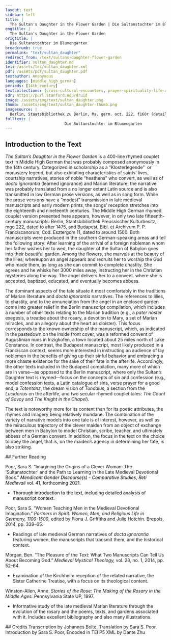 ```yaml
---
layout: text
sidebar: left
title: |
  The Sultan's Daughter in the Flower Garden | Die Sultanstochter im Blumengarten
engtitle: |
  The Sultan's Daughter in the Flower Garden
origtitle: |
  Die Sultanstochter im Blumengarten
breadcrumb: true
permalink: "text/sultan_daughter"
redirect_from: /text/sultans-daughter-flower-garden
identifier: sultan_daughter.md
tei: /assets/tei/sultan_daughter.xml
pdf: /assets/pdf/sultan_daughter.pdf
textauthor: Anonymous
languages: [middle_high_german]
periods: [14th_century]
textcollections: [cross-cultural-encounters, prayer-spirituality-life-after-death]
sdr: https://purl.stanford.edu/druid 
image: /assets/img/text/sultan_daughter.png
thumb: /assets/img/text/sultan_daughter-thumb.png
imagesource: |
  Berlin, Staatsbibliothek zu Berlin, Ms. germ. oct. 222, f160r (detail). [Public Domain]
fulltext: |
                          Die Sultanstochter im Blumengarten                         The Sultan's Daughter in the Flower Garden                                                                       In der statt zuo Babilon                     In the city of Babylon                     da sass ain herre rich vnd schún,                     lived a wealthy and handsome lord                     der selb was gar ain erlich man                     who was a very honorable man,                     vnd gewaltig — —Bolte suggests that the line is incomplete and offers “als ain soldan” as a completion. The Budapest manuscript for this line is: “gewaltig vnd säldenreich” (powerful and fortunate).                     as well as powerful.                      der hett ain dochter, die was kluog,                     This lord had a daughter who was clever,                     zúchtig was siú genuog,                     and also very well-mannered.                     onmavssen schún vnd tugentrich,                     Immeasurably beautiful and rich in virtue,                     in allen landen was ir nit gelich.                     there was no one like her in the whole world.                     in sinen hof ain bömgart was,                     In the lord’s courtyard, there was a garden                     da sprungent bluoman vnd öch gras,                     where flowers grew as well as grass.                     der was wonneclich vnd schún,                      It was delightful and beautiful —                      die fogel sungent süss gedoen,                     The birds sang sweet melodies, while                     vil rosen dar in sprungent,                     many roses were sprouting and                     [vil gilgen us dem grase drungent,]As with this verse, text appearing inside square brackets hereafter indicates an addition or emendation by the editor, Johannes Bolte, that is not present in the Berlin manuscript.                     [many lilies pressed up through the grass].                     der bavm bluot was rovt vnd wiss,                     The blossoms of the plants were red and white;                     es was ain irdesch paradiss.                      it was an earthly paradise.                     dú iunkfrovw dáglich dar in gieng,                     The maiden went there daily.                     ir gebett siú allweg anfieng,                     She always began her prayers there,                     mit guoter andavcht sú das lass,                     and read them with devotion,                     als sú das gelert was.                     just as she had been taught.                     da warent gilgen vnd rosen vil                     There were many lilies and roses                     vnd ander bluoman [als man wil].                     and other flowers [as is said].                     diu junkfrow schûn vnd zart                     The beautiful and tender maiden                     ainem hochen herren sú gemáchelt ward,                     was betrothed to a noble lord                      der kam mit ainem her dar schuon,                     Who was coming there with a great army.                     des ward im trurun benomen:                     His sadness was being taken away,                     er wund, er sólt frólich hochzit havn,                     for he thought he was going to have a happy marriage;                     es mocht im nit also ergavn.                     but in the end, this wasn’t possible for him.                     vil schún in ir vatter empfieng,                     Her father received him very well.                     haimlich sú zuo dem vatter gieng,                     Unbeknownst to him (the suitor)Insertions in parentheses are my clarifications., she went to her father                     flisseclich sú in batt,                     and eagerly asked him                     dz er ir erlopti ain haimlich statt,                     for permission to go to a hidden place                     da sú ir bett avn allen spot                     where she could say her prayers                     spráchin irem herren got.                     to her lord God without reproach.                     er sprach: vil liebunn tochter min,                     He said, my dearest daughter,                     es sol dir erlovpt sin.                     yes, you may.                     des selben mavls diu iunkfrovwe rain                     At once this pure maiden                     gieng in den garten aber allain,                     went into the garden again, alone —                      siú wolt niement mit ir lavn;                     she did not want to have anyone with her;                     schún rosen sach siú bi ir stavn,                     Standing near her she saw beautiful roses,                     si fand da ainen gilgen stok,                     and among them she found a great lily stalk                     dar vz gewachsen ain michel zog,                     out of which grew                     vil gilgen schún die warent her,                     many beautiful lilies — they were glorious.                     dar an kam ir gedank vil ser,                     Her thoughts then turned in earnest to the fact                     das niemand anderst wárin got,                     that, if she could, she wanted to do the bidding                     kúnd si, si wolt tuon sin gebott.                     of no other than the true God.                     sú gedavcht: ach got, wie schún der ist,                     She thought: “Ah God, how beautiful is he                     der des gewalt havt vnd den list,                     who has the power and intelligence                     das es das schópfen kan!                     to be able to create this!                     ach got, sách ich den selben man,                      Ah, God, if I saw this man,                     ich welt in anbetten fúr got                     I would pray to him as to a God                     vnd welt ovch gern behalten sin gebott,                     and would also gladly follow his commands,                     ich welt im uff die trúwe min                     I would truly                      úmmer vndertánig sin.                     always want to be subject to him.”                     dz fúgt er wol in kurczer frist:                     God brought this to pass a short time later:                     nun merkent, wem got genádig ist,                     now, please take note: to whomever God is merciful,                     wem gnavd von im geschechen sol,                     and on whomever he bestows his grace,                     dz kan er bald fúgen wol.                     He can certainly make this happen quickly.                     dz merk ich bi dem wunder wol,                     This is definitely what I take from the miracle                     wie es der selbun magt ergieng.                     that happened to this maiden.                     es was ir desmavls vmb kainen spott,                     Her words were not in jest:                      ir gefiel recht wol der gilgen got,                     she really did like the God of the lilies.                     ir kam von himel ain liechter schin,                     A bright radiance then came down to her from heaven —                      got der wolt ir genádig sin:                     it was God who wished to bestow grace upon her —                     ain schúner engel kam do dar.                     and a beautiful angel appeared.                     do siú des engels ward gewar,                     When she became aware of the angel,                     von siner schúni si erschrak,                     she shrank back in fear from his beauty                     dz siú vf der erde lag;                     falling to the earth;                     do gefiel er ir ie bas,                     but then he pleased her more and more,                     das was sinemBolte misreads the manuscript here as “siú”, but what he read as a u is clearly an n, which would make the diacritic an abbreviation for, in this case, em. This reading is confirmed by the other manuscript witness (which was unknown to Bolte), which for this line reads: “Das auch seinem recht was vnd ist” (emphasis added). recht wissent daz                     which he found well and good, since he knew                      das guot gaist liebent sich.                     that good spirits love one another                     die boesen [aber] laident sich.                     while evil ones hate each other.                     der engel nam si bi der hand                     The angel took her by the hand                     — — — — — — — — — A series of em-dashes indicates a line that is missing.                     — — — — — — — — —In the Budapest manuscript, line 74: “ir was gen ym gemant” (she was driven towards him)?                     do siú den erst ansach,                     When she first looked at him directly,                     vil zúchteklich si zuo im sprach:                     She spoke to him very courteously:                     eya, vil lieber herren min,                     “Ah, my very dear lord,                     tuo mir uff siner gnavden schin                     reveal (explain?) the light of His grace to me                     vnd hab mir es nit fúr ainen spott:                     and don’t make fun of me:                     sag mir, bist du der hailig got?                     Tell me, are you the holy God?                     wan so wil ich dir dienen wol,                     For if so, I wish verily to serve you,                     darnavch stavt mins hertzen begierd.                     My heart’s desire is set on this.”                     er sprach: nain, ich bin sin knecht.                     He said: “No, I am his servant.                     junkfrow kluog, gesich mich recht                     Clever maiden, behold me truly                     vnd merk, wie ain tropf múg gesin                     and observe how (small) a drop (of water) is in comparison                      gen dem mer vnd gen den Rin,                     to the sea and to the Rhine.                     noch klainer ist die schúni min                     Even smaller is my radiance                      gen dem liebsten edeln herren min.                     in comparison to my dearest noble lord.                     ob du im geren dienen wilt                     If you really want to serve Him                     vnd dich sines dienstes nit beuilt,                     and you do not commend yourself to his service,                     dz ravt ich dir vff die trúwen min,                     Then I counsel you truly                     des soltu mir gefölgig sin.                     To do as I say.”                     des engels schúni ducht si gröss,                     She thought the angel’s glow was glorious,                     wie lútzel si der red verdross.                     how little she was burdenedAlso possible, “bored.” by his speech!                     si sprach: vil lieber herre min,                     She said: “my very dear lord                     ich wil dir gern gefölgig sin;                     I will gladly do as you say:                     wist ich nun, wz im wär gezám.                     if only I knew what would be suitable for Him,                     oder was dienstes er von mir nám,                     or what service He would accept from me!                     des welt ich úmer haben ruom                     For this (service) I would wish always to have renown forever                     vnd welt es willenclichen tuon.                     and would do it willingly.”                     er sprach: so solt du kúnsch sin.                     He said: “Then you must be chaste.”                     si sprach: ach sússer herre min,                     She said: “Ah, my sweet lord,                     ich fúrcht, es si versummet gar,                     I fear, it is too late,                     man wil hinacht [min] nemen war                     There is someone who intends to take me right after this;“War nemen” in this context also means to know physically, as in have sex with.                     er ist ietz hie vff minen schaden,                     he is here now, to my detriment.                     ich welt, ich wár im entladen.                     I wish, I were released from him.”“Ich welt, ich wár im entladen…” literally, I wish I was unloaded from him, as in property (the verb is used both in connection with unloading a horse, and also the unloading of one’s emotions such as sorrow and guilt).                     er sprach: ich gib dir noch wol rät,                     He said: “I will tell you what to do                     ob es an dinem willen stät;                     if that is your will;                     glob mir, ich hilff dir uss [der] novt!                     Believe me, I will help you out of this fix!”                     ir baid hend sy im dar bott:                     She offered him both her hands:                     ich wil dir úmmer gehorsam sin                     “I will be obedient to you forever                     úmer [unz] vff das ende min.                     and ever until my death.”                     er graiff ir linden an ir hand,                     He took her gently by the hand,                     vff zoch er si ze hand,                     and whisked her off immediately,                     er fuort si in ainer clainer wil                     moving her in a short span of time                     me denn trútusent mil.                     more than three thousand miles away.                     es ducht si gar ain kurtzer weg,                     Yet it seemed to her a very short journey,                     si kam weder vff brugg noch vff steg.                     for she tread on neither bridge nor path.                     vil zart vnd súss was sin ler.                     Very tender and sweet was the teaching                     die er si lert vff dem ker,                     that he taught her on the way.                     in ain closter er si bravcht.                     He brought her to a cloister.                     dz hett ir gemachel nit gedavcht.                     This would not have occurred to her betrothed!                     er wolt ir mit fróden niemen“niemen” is clearly a variant spelling of “nemen” here. war,                     He truly wanted to have the joy of knowing her,See above, note 5.                     sin fród was im gezukt gar,                     but his joy was wrenched away from him.                     irem vatter er do wider seit,                      To her father he then said                     dz er in betrogen hett,                     that he had betrayed him                     an tavberBolte misreads the initial letter as c and in his edition where he has “cáber [?].” The manuscript clearly shows a t in “taber” (here with a dipthongized vowel, “tavber”) means “fortress/castle” (fol. 163r). fuor er von dannan.                     and then he left the castle and departed from that place.                     ir vatter was ain trurig man                     Her father was a sad man                     vnd tett im des von herczen novt.                     and this matter gave him great pain.                      er wust, das si nun lang wer tovt,                     Yet only when he realized that she was probably long dead,                     erst huob sich sin novt.                     did he really begin to grieve.                     Disen haiden súllen wir trurun lavn                     We should let this heathen mourn                     vnd wider zuo der iunkfröwun gan.                     and return (our attention) to the maiden.                     nun hórent aber gern dz:                     Now listen to this!                     der engel, der fieng an                     The angel, he began                     vnd seit ir vil súss,                     to tell her very sweetly                     wie got die kúnschen magt grúst,                     how God greets chaste maidens,                     vnd wie vil gnavden diú kúnschait havt,                     And how much grace is in the chastity                     der si mit rainenBolte’s “ramen”  has been corrected to “rainen” after consulting the manuscript (fol 163b). herczen treit.                     that they bear in a pure heart.                     er sprach: Kúnschait ist min schwester,                     He said: “Chastity is my sister                      — — — — — —                     — — — — — — —                     vnd der engel dre in dem himelrich sint,                     and also (the sister) of the angels who are in heaven,                     siú ist der gilgen gottes kind,                     and she is the child of the God of the lilies.                     Kúnsch ist des obrosten gemachel,                     Chastity is the most supreme spouse,                     Liebin ist vil sterker denn stachel.                     love is stronger than a stinger.”                     er seit ir sússikait noch gar vil,                     He told her many more sweet things,                     wie hoch got die kúnschait setzen wil:                     like how high God wishes to elevate Chastity:                     got nimpt si vornan an den tantz,                     God chooses her before all others in the dance;                     kúnschait ist aller tugent ain krantz.                     Chastity is a crown of all the virtues.                     von got vnd von Maria zart                     Of God and of tender Maria                     kunt er, wie diú sin muoter ward                     he informed her: how she became His mother                     vnd in enpfieng vn ovch gebar,                     and conceived and also bore Him;                     ir leben vnd ir liden gar,                     of her life and all her suffering, and                     wie got an dem crútz erstarb,                     how God died on the cross                     da mit er ´vns vil gnavd erwarb;                     so that He could attain grace for us.                     von got vnd aller himel schar                     He told her of God and                      seit er ir, von ordnung gar                     of the entire heavenly throng and of the whole order of things;                     er was ir ain wiser vor.                     He was a wise mentor to her.                     er fuort si in zu dem tor                     He took her to the tower                      des fröwen closters in der nacht,                     of a convent during the night.                     daz tett er als mit gottes macht                     He did this with God’s might                     durch gantz wand mit beschlossener túr:                     through thick walls and locked door:                     ain vil grovss wunder ich spúr.                     In this I detect a very great miracle!                     vil lins er si da nider liess,                     He lowered her down gently                     fuor den altavr er sie do sitzen hiess,                     in front of the altar and then bid her sit down.                     an di guoten statt                     He bade her to sit still                     still (sy) sitzent er si battr,                     in this good spot                     bis das die frowen kámen                     until the ladies came                     vnd disiú már vernáment.                     and heard her tale.                     sie tett alles das, das er sie hiess.                     She did everything he asked.                     ainen liehten schin er vmb si liess,                     He [then] surrounded her in a bright light,                     ainen brieff gab er ir do in die hand,                     and in her hand, he put a letter                     dar an menig schún geschrift was                     that contained much beautiful writing —                     dz edel wunder avne wank,                     this noble miracle tale in its entirety;                     ir baider red kurcz vnd lang                     what each of them said, the angel and the good maiden,                      dez engels vnd der iunkfrovwun guot,                     whether brief or lengthy;                     vnd was sie hett in irem muot,                     what she had in her mind;                     vnd wer si vor was vnd wie si kam dar,                     and who she was before and how she came there.                     dz was schún geschriben an                     All that was beautifully written down                     mit rotem gold, vnd wer es las,                     in red gold letters, and whoever read it                     der sach, daz si ain haidin was                     saw that she was a heathen                     vnd den tovff noch nie empfieng.                     and had not yet been baptized.                     der engel si vor dem altar lie;                     The angel left her in front of the altar.                     dise red, die er mit ir tett,                     She found the teaching that he had given her                     ducht si minneclich vnd súss.                     lovely and sweet.                     der engel si vil geren sach,                     She gladly gazed at the angel.                     vil zartlich vnd schuon si zuo im sprach:                     Very tenderly and beautifully she said to him:                     ach lieber herr vnd engel min,                     “Ah, my dear lord and angel,                     lavss mich dir enpholchen sin;                     Allow me to be received by you,                     ich havn mich dir ergeben gar,                     I have given myself to you completely,                     nim min in minen nöten war!                     Take me in my moment of need!The verb is again “warnemen” and her address here to the angel echoes the language of marriage/sex that she rejected with the earthly lord. No doubt, this serves as evidence for the reader that she is still a heathen, a novice in Christian behavior, and that she still has a lot to learn.                     din red ist zuker súss,                     Your words are as sweet as sugar,                     minen herren du mir grúss;                     Greet my lord for me;                     mit dienst bin ich im berait,                     I am ready to serve Him,                     mit willeklicher arbait.                     With willing toil.                     wan vatter vnd muoter vnd magen min,                     For your sake I am leaving                      die lassen ich durch den willen din,                     my father, mother, and kin                      grossen richtum lavss ich faren.                     and I am letting go of great wealth.                     sag im, er sóll mich wol bewaren!                     Tell Him to protect me well!                     vnd [grúss] ovch mir die maget súss,                     And also greet the sweet virgin [Mary] from me,                     von der du mir vil havst geseit,                     about whom you have told me so much,                     die die kúnschait des ersten anfieng;                     and who was the first to be chaste;                     sag ir, durch ir kind sitz ich hie                     Tell her, I have sat down and am sitting here                      vnd si allain gesessen,                     because of her child and her alone,                     si sol min nit vergessen;                     and that she should not forget me.                     dz zimpt iren gnavden wol,                     That would befit her great compassion well,                     wan ich nit waiss, wav ich sol.                     for otherwise, I do not know where I should (turn).”                     vil zartlich schied er do von ir,                     Then he very tenderly took his leave.                     er sprach: wiss, iunkrow, got ist mit dir.                     He said: “Know this, maiden, God is with you.”                     Nun wist si nit, wa siú sass,                     Now, she did not know where she was,                     diú sprach des landes ir unbekant wz.                     nor was the language of the land familiar to her.                      diú áptissinn des closters da                     The abbess of the cloister                     diu kam gegangen iesa                     came along just then                     navch ir aller gewonhait                     which was her regular habit —                      sú was táglich des ersten berait,                     She was always the first to be ready                     da man got dienen solt,                     when it was time to sing the office.                     in dem kor si wolt.                     (And so) she headed to the choir.                     do siu aller erst tratt hin in,                     At the moment she stepped into the choir,                     si sach die maget vnd den schin;                     She saw the maiden surrounded by light;                     vil bald kert siú sich wider uss,                     She turned around quickly and went back out.                     siu liuff bald in das schlavfhuss,                     She sped to the dormitory                     diu frowan siu bald wakt                     Where she immediately woke the ladies, though calmly                     vil schuon, dz si si nit erschrakti.                     So that they wouldn’t be alarmed.                     do siu si all ze samen bravcht,                     When she had brought them all together,                     siu seit in, was si sach vnd bedavcht;                     She told them what she saw and thought;                     siu sprach: ich wil hiut veriechen,                     She said: “I want to tell you today,                     ich havn Mariun selb gesechen,                     That I have seen Mary herself,                     diu wil úns hiut erun;                     She wants to honor us today;                     zuo der sond wir keren                     We should return to her                     vnd sóllent si enphavchen.                     And should welcome her.”                     siu begund vor an hin gavchen,                     She rushed ahead of them,                     nach ir was gavch in allen,                     and all of them rushed after her                     si hettent sich navch erfallen.                     so fast that they almost fell down.                     si savchent die iunkfrovwen sin                     They saw the maiden                      vil herlich sitzen in iren schin.                     Sitting nobly in the light.                     si vielent fúr si an ir knie,                     They fell to their knees before her,                     Salue regina sungent si,                     [and] sang the Salve Regina,                     dz betút: gotwilkomen kúnginn,                     which means: “God welcome you, Queen.                     von vns solt du gegrússet sin.                     May you receive our greeting!”                     hie von ich nit me sagen wil.                     About that I have nothing more to say.                     der eren was ir doch ze vil,                     This honor was of course too much for her (the maiden).                     súss sungent ir múnd rot,                     Their red mouths sang sweetly                     den brief siu der áptissinen bot.                     as she offered the letter to the abbess                     vil bald siu den úber las                     who read through it quickly                     vnd las, wie es ergangen was.                     and saw how things had gone.                     diss wunders wavrent sie alle frow,                     They were all happy about this miracle                     dz si got geeret hett also                     that God had thus honored them                     fúr allú klóster in dem land,                     above all other cloisters in the land                     den er sóllich botschaft litzel sant;                     to which He had sent no such message;                     vil fród an iren hertzen lag,                     Their hearts were filled with great joy                     si erbietten des tags.                     (while) they waited for the day to dawn.                     ir aller sprách was ir vnkund,                     Their language was entirely unknown to her,                     vil schier funden si den fund,                     and so the sisters very quickly realized                      dz si hain santent in die statt                     that they should send a messenger into the city,                     ainen botten, der den bischof batt,                     who would ask the bishop                     das er kám zuo in dar                     to come to them                     vnd des wunders námi war.                     and see the miracle.                     vil pfaffent er do zuo im nam,                     The Bishop gathered many clerics around him                     mit fróden er do zuo in kam,                     and then gladly went to them.                     den brief er do úber lass,                     He then read through the letter                     er sach, das si ain haidin was                     and saw that she was a heathen                     vnd das diss alles got wolt,                     and that God wished                     das man si da tóffen solt.                     her to be baptized.                     do er den brief hett vss gelesen,                     When he had read the letter to the end,                     er wolt do selb ir tott wesen                     He himself wanted to be her Godfather                     vnd töft si selb mit siner hand                     and he baptized her with his own hand                     vff der fart. diú äptissin si tovd fand                     while he was there. The abbess                      an allen sachen,                     found her deadThe Berlin manuscript has “tõd” here, which could be a mis-writing of “totte” or “tottin” (meaning patroness or Godmother). See footnote 11 for the reading of the Budapest manuscript.                     als man ain gaistlich mensch                      in (to?) all things,                     sol machen.                     as a spiritual person should be.It's possible some lines are missing here. The Budapest manuscript has the following for this passage, which is also somewhat difficult to interpret: “Er pesneid si do in weis gewand/ Das pracht man dar mit list/ Sy stuend czu der selben frist/ vnd auch auf der selben vart/ die aptissin do ir got ward/ Do sy nun was christin worden/ Do gaben sy ir den orden.” (Then he dressed her in white clothing -- that was cleverly done -- She stood at the same time and at the same time, the abbess then became her Godmother. When she had become a Christian, the abbess gave (taught) her the rule.)                     do si was crastan worden,                     When she had become a Christian,                     do gab siu ir den orden                     she (the abbess) then gave her the rule                     vnd die pfrúnd zem kloster.                     and her dowry to the cloister.                     da man schloft sy in gewand,                     Then they dressed her in a robe                     daz wz graw — — — —Bolte assumes missing text here, as well as an additional missing line (not included in the line count).                     That was gray. — — —                     si wavrent all des wunders frow,                     They were all happy about the miracle                     Te deum laudamus sungent si do,                     and then they sang Te deum laudamus,                     die priester alt vnd iung                     all the priests, old and young                     vnd di gantz samnung,                     and the whole assembly.                     diss lob si sungent avne spott                     They sang this earnestly                     der rosen vnd der gilgen got.                     to the God of roses and lilies.                     dar navch hiess man si leren,                     After that they had her taught –                     ir hail dz wolt sich meren;                     her holiness wanted to grow!                     siu gelernet in kurtzer frist,                     She learned in a short time                     dz siu kund aller hand list                     that she had all kinds of ability                     singen, lesen vnd schriben,                     In singing, reading, and writing,                      — — — — — —                     — — — — — — —                      ir tugent was mengualt vnd grovss,                     Her virtue was manifold and great:                     allú wisshait ir zuo floss.                     all wisdom flowed to her.                     diu áptissin dar navch starb,                     Soon thereafter, the abbess died.                     ir lútzel navch ir ampt warb,                     Few of the sisters applied for her office,                     wan si ducht allgemain,                     For it seemed to them all                     wie disiu iunkfrow rain                     that this pure maiden                     vnder in diu best wár úber all;                     was the best of all among them.                     dar zuo gäben si die wal,                     For this reason, they voted                     dz si diu áptissin sólt sin,                     that she should be the abbess                     diu da vor was ein ha[i]                     who had previously been a heathen.                     niement hie voll sagen kan,                     No one here can really say                     wes glúks dz kloster do gewan                     how much good fortune the convent won                     an eren vnd an guot,                     in honor and in goodness because of this.                     dz geschuof diu wolgemuot;                      This created an atmosphere of good will and well-being.                     mit wishiat kund siu des klosters pflegen,                     She was able to manage the cloister with wisdom,                     got der het ir sinen segen                     for God had sent her his blessing                     vnd alles hail zuo gesent.                     and everything holy.                     wie schön si das wolt, si lert                      As beautifully as she wanted, she taught                     si all tugend nacht vnd tag,                     them all the virtues night and day;                     wie lútzel si dar an erlag.                     How little she lay down on the job!                     von kúnschait lert si zuo aller zit,                     She taught of chastity at all times:                     siu lert, was genavd dar an lit;                     She taught about the grace that is inherent in it;                     von der kúnschait besunder                     and of chastity in particular,                     seit siu menig wunder,                     she told many miracle stories,                     wan dz was ir vil wol kunt                     for these were made known to her                     worden von des engels mund.                     by the angel’s mouth.                     ir ler was guot vnd rain,                     Her teaching was good and pure                     noch sússer denne der huonig sain,                     even sweeter than honey.                     siu lert si allen, das si sturben,                     She taught them all, so that when she died                     dz si gottes huld erwurben.                     She would attain God’s favor.                     siu was áptissin drissig iar,                     She was abbess for thirty years,                     siu dienot got avn alle swavr.                     serving God without any difficulty.                     der engel dar navch zuo ir kam,                     At the end of this time, the angel who had                     der si dórt vss dem garten nam,                     taken her out of the garden came to her                     er sprach: iunkfrow, diu zit ist hie,                     and said: “Maiden, the time has come,                     du havst misstretten nie,                     You have never had a misstep,                     du havst behalten min gebott;                     and have followed my orders;                     der rosen vnd der gilgen got                     The God of roses and lilies                     havt mich gesant zuo dir,                     has sent me to you —                      her navch dir stavt mins hertzen begir.                     my heart’s desire is longing for you.                     du solt dich cristanlich bewaren,                     See that you keep Christian rule                     so wil ich bald navch dir faren                     and I will come for you soon,                     von hút an dem dritten tag,                     three days from today.                     da von merk eben, was ich dir sag.                     Mark you well what I tell you now:                     so erzaig wir dir, das ich dir verhiess,                     in this way we will fulfill the promise I made you                     do du den haiden faren liest.                     When you left the heathen.”                     dú iunkfrow ward der red frow,                     This speech made the maiden happy,                     sinem sússen rat folget siu do,                     and so she followed his sweet counsel                     die frowan hiess si kommen dar.                     and called the ladies to her.                     do kament si vnd nament war,                     When they came and heard                     was siu in seit an der stund,                     what she said at that moment,                     in ward ain laidiges már kunt.                     a sad tale was made known to them.                     siu gab in do iren getrúwen ravt,                     She gave them her true counsel,                     si hiess si baidú frú vnd spavt                     she bid them love God diligently                     got flisseclichen minnen                     both morning and night                     mit hertzen vnd sinnen                     with heart and mind,                     vnd mit fliss all tugent havn,                     and keenly uphold all the virtues,                     so mócht es in och wol ergavn.                     so that it would go well for them.                     ir aller iavmer der was grovss,                     Their shared grief was so great                     das wasser inen vss den ovgen floss                     that tears flowed out of their eyes,                     sie wundent all ir hend;                     and they wounded all of their hands (from wringing).                     hie nam ir gewalt ain end,                     Thus ended her rule (as abbess):                     des dritten tags do lag si tovd,                     On the third day she lay dead,                     also schied sy von aller novt.                     and she departed from all sorrow.                     des selben tags kam der engel                      On the same day, the angel came                     vnd nam ir sel zartlich mit im                     and gently took her soul with him                     und fuort si in das himelrich                     and led her to heaven                     zuo andren mágten minneclich,                      to the other loving maidens.                     da ward er all ir fród gantz,                     In this way, he became the fulfillment of all their joy:                     er fuort si an der iunkfrowan tantz.                     He brought her to the dance of the virgins.                     gross iamer sich hie huob,                     Great lament arose here (on earth)                     vil erlich man si do begruob,                     as they buried her with honor                     ob irem grab si sungen:                     and sang over her grave:                     ir ist recht wol gelungen.                     She had had a great success:                     got selber gen ir gie                     God himself had gone to her;                     gar wunneclich vnd minneclich er sie empfieng,                     joyfully and full of love he had received her                     er fuort si an der engel schar:                     and led her to the host of angels.                     got helff vns allen zuo ir dar.                     God help us all to join her.                     Diss sol man geren hóren lesen,                     This [tale] should be gladly heard told                     der der kúnschait dester hólder well wesen;                     To anyone who wishes to be that much more beholden to chastity;                     wan wer die kúnschait lieb havt,                     For whoever holds chastity dear,                     dem mag es hie och wol ergavn,                     for him it will go well in this life,                     wer sich ir versummet havt,                     Whoever neglects it,                     dem wil ich geben den ravt,                     him I would counsel                     das er si geren behalt;                     to preserve it gladly;                     wan got der kúnschait walt                     For God governs chastity                      vnd die vil lieb muoter sin,                     and His very dear mother,                     die hoch himel kúnigin vnd kaiserin,                     the high Queen and Empress of heaven,                     die wz die erst, die kúnschait erkos,                     she was the first to choose chastity.                     da von ir hail ist worden grovss,                     because of which her holiness has greatly increased                     dar nach vil menig iunkfrow her,                     and after which very many maidens followed her,                     dis von ir havnd genomen ler.                     (that is, they followed) this lesson from her hand.                     den kúnschen git si hochen lon,                     She gives high praise to the chaste ones,                     sie setzt in vff der mágte kron.                     she places the maidenly crown upon their heads.                     wer aber sich ir versummet havt,                     However, he who has neglected it,                     der tuo sich der vnkúnsch wider ab                     if he rids himself once again of corruption                     vnd hab dar an vil státten muot,                     and then is very steadfast in this,                     so mag sin ding noch werden guot.                     then things can improve for him.                     wer unkúnsch lavt, e das sú in laut,                     Whoever relinquishes corruption, before it spoils him,                     eye wie wol es im ergavt!                     ah, how well it will go for him!                     dz sag ich mannen vnd wiben,                     This I say to men and women:                     das si vil stát dar an beliben                     that they remain steadfast in this                     vnd folgen miner lere [n]                     and follow my teaching                     vnd sich da von kere [n].                     and turn away from corruption.                     her Salomon gesprochen havt,                     Lord Solomon has said                     das fliechen si der beste ravt.                     that being clean is the best advice.Cleanliness is next to Godliness?                     wer kúnsche beliben well vnd das mag tuon,                     Whoever wants to and is able to remain chaste,                     dem git got grovssen luon.                     God will give him great praise.                     got der git im die obrosten kruon                     God will give him the highest crown                     in sinem hóchsten tron.                     in his highest throne.                     da mit havt diss buoch ain end,                     Herewith the book is at an end,                     got vns sinen hailigen segen send                     may God send us His holy blessing                     vnd verlich vns allen ain guotes end. Amen                     and solemnly grant us all a good end.  Amen 
--- 
```

## Introduction to the Text 
<p><em>The Sultan’s Daughter in the Flower Garden</em> is a 400-line rhymed couplet text in Middle High German that was probably composed anonymously in the 14th century. Categorized in scholarship as a “Klosterlegende”  or monastery legend, but also exhibiting characteristics of saints’ lives, courtship narratives, stories of noble “heathens” who convert, as well as of <em>docta ignorantia</em> (learned ignorance) and Marian literature, the narrative was probably translated from a no longer extant Latin source and is also transmitted in low German prose versions, as well as in song form. While the prose versions have a “modest” transmission in late medieval manuscripts and early modern prints, the songs’ reception stretches into the eighteenth and nineteenth centuries. The Middle High German rhymed couplet version presented here appears, however, in only two late fifteenth-century manuscripts: Berlin, Staatsbibiliothek Preussischer Kulturbesitz, mgo 222, dated to after 1475, and Budapest, Bibl. et Archivum P. P. Franciscanorum, Cod. Esztergom 11, dated to around 1500. Both manuscripts were produced in the southern German-speaking areas and tell the following story: After learning of the arrival of a foreign nobleman whom her father wishes her to wed, the daughter of the Sultan of Babylon goes into their beautiful garden. Among the flowers, she marvels at the beauty of the lilies, whereupon an angel appears and recruits her to worship the God who made them, as long as she can commit to complete chastity. She agrees and he whisks her 3000 miles away, instructing her in the Christian mysteries along the way. The angel delivers her to a convent. where she is accepted, baptized, educated, and eventually becomes abbess.</p> <p>The dominant aspects of the tale situate it most comfortably in the traditions of Marian literature and<em> docta ignorantia </em>narratives. The references to lilies, to chastity, and to the annunciation from the angel in an enclosed garden come into greater relief in the Berlin manuscript compilation, which includes a number of other texts relating to the Marian tradition (e.g., a <em>pater noster</em> exegesis, a treatise about the rosary, a devotion to Mary, a set of Marian miracles, and an allegory about the heart as cloister). This focus corresponds to the known ownership of the manuscript, which, as indicated in the pastedown on the inside front cover, was a reformed convent of Augustinian nuns in Inzigkofen, a town located about 25 miles north of Lake Constance. In contrast, the Budapest manuscript, most likely produced in a Franciscan context, seems more interested in instructing an audience of lay noblemen in the benefits of giving up their sinful behavior and embracing a more chaste existence for the sake of their fate in the afterlife. Accordingly, the other texts included in the Budapest compilation, many more of which are in verse—as opposed to the Berlin manuscript, where only the Sultan’s Daughter text is rhymed—focus on the concepts of sin and confession (e.g., model confession texts, a Latin catalogue of sins, verse prayer for a good end, a <em>Totentanz</em>, the dream vision of <em>Tundalus</em>, a section from the <em>Lucidarius</em> on the afterlife, and two secular rhymed couplet tales: <em>The Count of Savoy</em> and <em>The Knight in the Chapel</em>).</p> <p>The text is noteworthy more for its content than for its poetic attributes, the rhymes and imagery being relatively mundane. The combination of the variety of narrative models into one tale is of interest, however, as well as the miraculous trajectory of the clever maiden from an object of exchange between men in Babylon to model Christian, scribe, teacher, and ultimately abbess of a German convent. In addition, the focus in the text on the choice to obey the angel, that is, on the maiden’s agency in determining her fate, is also striking.</p>
## Further Reading 
<p>Poor, Sara S. “Imagining the Origins of a Clever Woman: The ‘Sultanstochter’ and the Path to Learning in the Late Medieval Devotional Book.” <i><span style="color:black">Mendicant Gender Discourse(s) - Comparative Studies, Reti Medievali</span></i><span style="color:black"> vol. 41, forthcoming 2021. </span></p> <ul> <li><span style="color:black">Thorough introduction to the text, including detailed analysis of manuscript context.</span></li> </ul> <p>Poor, Sara S. “Women Teaching Men in the Medieval Devotional Imagination.” <i>Partners in Spirit: Women, Men, and Religious Life in Germany, 1100-1500</i>, edited by Fiona J. Griffiths and Julie Hotchin. Brepols, 2014, pp. 339–65.</p> <ul> <li>Readings of late medieval German narratives of <i>docta ignorantia</i> featuring women, the manuscripts that transmit them, and the historical context.</li> </ul> <p>Morgan, Ben. “The Pleasure of the Text: What Two Manuscripts Can Tell Us About Becoming God.” <i>Medieval Mystical Theology,</i> vol. 23, no. 1, 2014, pp. 52–64.</p> <ul> <li>Examination of the Kirchheim reception of the related narrative, the Sister Catherine Treatise, with a focus on its theological content.</li> </ul> <p>Winston-Allen, Anne. <i>Stories of the Rose: The Making of the Rosary in the Middle Ages.</i> Pennsylvania State UP, 1997.</p> <ul> <li>Informative study of the late medieval Marian literature through the evolution of the rosary and the poems, texts, and gardens associated with it. Includes excellent bibliography and also many illustrations.</li> </ul>
## Credits
Transcription by Johannes Bolte, Translation by Sara S. Poor, Introduction by Sara S. Poor, Encoded in TEI P5 XML by Dante Zhu
